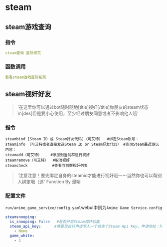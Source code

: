 # steam
## steam游戏查询
### 指令
```yaml
steam查询 星际拓荒
```
### 函数调用
```yaml
看看steam游戏星际拓荒
```
## steam视奸好友
> '在这里你可以通过bot随时随地[title]视奸[/title]你朋友的steam状态\n[des]但是要小心使用，至少经过朋友同意或者不影响他人哦'
### 指令
```
steambind [Steam ID 或 Steam好友代码]（可艾特）  #绑定Steam账号：
steaminfo （可艾特或者直接发送Steam ID or Steam好友代码） #查询Steam最近游玩内容：
steamadd（可艾特）    #添加到当前群进行视奸
steamremove（可艾特）  #取消视奸
steamcheck           #查看当前群视奸列表
```
>    '注意注意！要先绑定自身的steamid才能进行视奸哦～～当然你也可以帮别人绑定哦（逃'
>                                                Function By 漫朔
### 配置文件
`run/anime_game_service/config.yaml`webui中则为`Anime Game Service.config`
```yaml
steamsnooping:
  is_snooping: False   #是否开启Steam视奸功能
  steam_api_key:      #需要您自行申请写入一个或多个Steam Api Key，申请地址：https://partner.steamgames.com/doc/webapi_overview/auth
    - None
  game_white:
    - 1
```